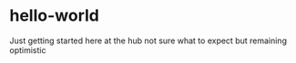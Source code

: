 # hello-world
Just getting started here at the hub not sure what to expect but remaining optimistic
